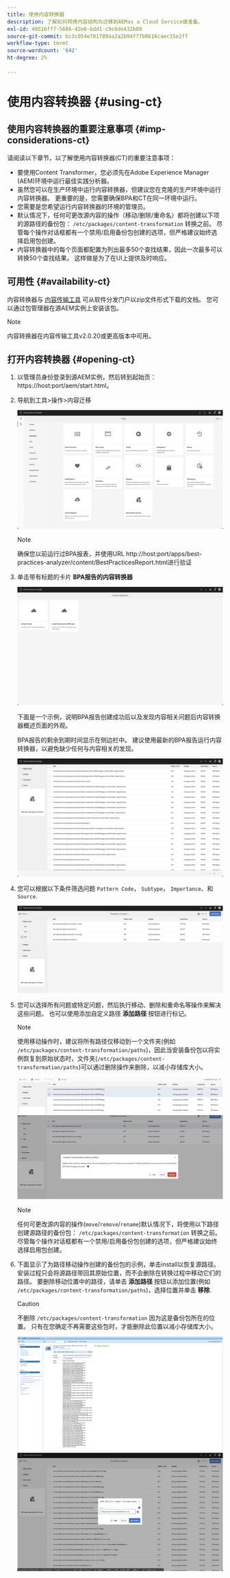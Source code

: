 ```yaml
---
title: 使用内容转换器
description: 了解如何转换内容结构为迁移到AEMas a Cloud Service做准备。
exl-id: 40516ff7-5686-42e6-bdd1-c9c6de432b09
source-git-commit: bc3c054e781789aa2a2b94f77b0616caec15e2ff
workflow-type: tm+mt
source-wordcount: '642'
ht-degree: 2%

---
```


# 使用内容转换器 {#using-ct}

## 使用内容转换器的重要注意事项 {#imp-considerations-ct}

请阅读以下章节，以了解使用内容转换器(CT)的重要注意事项：

* 要使用Content Transformer，您必须先在Adobe Experience Manager (AEM)环境中运行最佳实践分析器。
* 虽然您可以在生产环境中运行内容转换器，但建议您在克隆的生产环境中运行内容转换器。 更重要的是，您需要确保BPA和CT在同一环境中运行。
* 您需要是您希望运行内容转换器的环境的管理员。
* 默认情况下，任何可更改源内容的操作（移动/删除/重命名）都将创建以下项的源路径的备份包： `/etc/packages/content-transformation` 转换之前。 尽管每个操作对话框都有一个禁用/启用备份包创建的选项，但严格建议始终选择启用包创建。
* 内容转换器中的每个页面都配置为列出最多50个查找结果，因此一次最多可以转换50个查找结果。 这样做是为了在UI上提供及时响应。

## 可用性 {#availability-ct}

内容转换器与 [内容传输工具](/help/journey-migration/content-transfer-tool/using-content-transfer-tool/getting-started-content-transfer-tool.md) 可从软件分发门户以zip文件形式下载的文档。 您可以通过包管理器在源AEM实例上安装该包。

>[!NOTE]
>内容转换器在内容传输工具v2.0.20或更高版本中可用。

## 打开内容转换器 {#opening-ct}

1. 以管理员身份登录到源AEM实例，然后转到起始页：https://host:port/aem/start.html。
1. 导航到工具>操作>内容迁移

   ![图像](/help/journey-migration/content-transformer/assets/ct-1.png)

   >[!NOTE]
   > 确保您以前运行过BPA报表，并使用URL http://host:port/apps/best-practices-analyzer/content/BestPracticesReport.html进行验证

1. 单击带有标题的卡片 **BPA报告的内容转换器**

   ![图像](/help/journey-migration/content-transformer/assets/ct-2.png)

   下面是一个示例，说明BPA报告创建成功后以及发现内容相关问题后内容转换器概述页面的外观。

   BPA报告的剩余到期时间显示在侧边栏中。 建议使用最新的BPA报告运行内容转换器，以避免缺少任何与内容相关的发现。

   ![图像](/help/journey-migration/content-transformer/assets/ct-3.png)

1. 您可以根据以下条件筛选问题 `Pattern Code`， `Subtype`， `Importance`、和 `Source`.

   ![图像](/help/journey-migration/content-transformer/assets/ct-4.png)

1. 您可以选择所有问题或特定问题，然后执行移动、删除和重命名等操作来解决这些问题。 也可以使用添加自定义路径 **添加路径** 按钮进行标记。

   >[!NOTE]
   > 使用移动操作时，建议将所有路径仅移动到一个文件夹(例如 `/etc/packages/content-transformation/paths`)，因此当安装备份包以将实例恢复到原始状态时，文件夹(`/etc/packages/content-transformation/paths`)可以通过删除操作来删除，以减小存储库大小。

   ![图像](/help/journey-migration/content-transformer/assets/ct-5.png)
   ![图像](/help/journey-migration/content-transformer/assets/ct-6.png)

   >[!NOTE]
   > 任何可更改源内容的操作(`move`/`remove`/`rename`)默认情况下，将使用以下路径创建源路径的备份包： `/etc/packages/content-transformation` 转换之前。 尽管每个操作对话框都有一个禁用/启用备份包创建的选项，但严格建议始终选择启用包创建。

1. 下面显示了为路径移动操作创建的备份包的示例，单击install以恢复源路径。 安装过程只会将源路径带回其原始位置，而不会删除在转换过程中移动它们的路径。 要删除移动位置中的路径，请单击 **添加路径** 按钮以添加位置(例如 `/etc/packages/content-transformation/paths`)，选择位置并单击 **移除**.

   >[!CAUTION]
   > 不删除 `/etc/packages/content-transformation` 因为这是备份包所在的位置。 只有在您确定不再需要这些包时，才能删除此位置以减小存储库大小。

   ![图像](/help/journey-migration/content-transformer/assets/ct-7.png)
   ![图像](/help/journey-migration/content-transformer/assets/ct-8.png)
